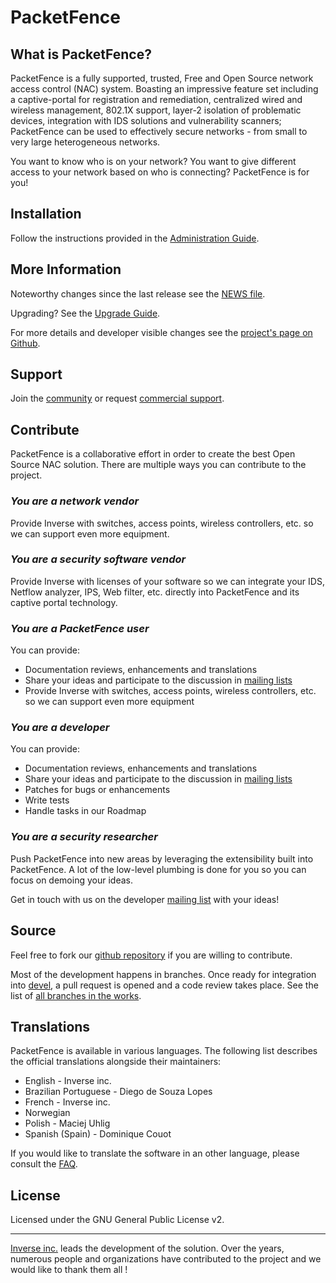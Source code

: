 # PacketFence

## What is PacketFence?

PacketFence is a fully supported, trusted, Free and Open Source
network access control (NAC) system. Boasting an impressive feature
set including a captive-portal for registration and remediation,
centralized wired and wireless management, 802.1X support, layer-2
isolation of problematic devices, integration with IDS solutions and vulnerability scanners; PacketFence can be used to effectively secure networks - from small to very large heterogeneous networks.

You want to know who is on your network? You want to give different access to your network based on who is connecting? PacketFence is for you!


## Installation

Follow the instructions provided in the [Administration Guide](https://packetfence.org/support/index.html#/documentation).


## More Information

Noteworthy changes since the last release see the [NEWS file](https://github.com/inverse-inc/packetfence/blob/devel/NEWS.asciidoc).

Upgrading? See the [Upgrade Guide](https://github.com/inverse-inc/packetfence/blob/devel/docs/PacketFence_Upgrade_Guide.asciidoc).

For more details and developer visible changes see the [project's page on Github](https://github.com/inverse-inc/packetfence).

## Support

Join the [community](https://packetfence.org/support/index.html#/community) or request [commercial support](https://packetfence.org/support/index.html#/commercial).

## Contribute

PacketFence is a collaborative effort in order to create the best Open Source NAC solution. There are multiple ways you can contribute to the project.

### *You are a network vendor*

Provide Inverse with switches, access points, wireless controllers, etc. so we can support even more equipment.

### *You are a security software vendor*

Provide Inverse with licenses of your software so we can integrate your IDS, Netflow analyzer, IPS, Web filter, etc. directly into PacketFence and its captive portal technology.

### *You are a PacketFence user*

You can provide:

* Documentation reviews, enhancements and translations
* Share your ideas and participate to the discussion in [mailing lists][mailing_lists]
* Provide Inverse with switches, access points, wireless controllers, etc. so we can support even more equipment

### *You are a developer*

You can provide:

* Documentation reviews, enhancements and translations
* Share your ideas and participate to the discussion in [mailing lists][mailing_lists]
* Patches for bugs or enhancements
* Write tests
* Handle tasks in our Roadmap

### *You are a security researcher*

Push PacketFence into new areas by leveraging the extensibility built into PacketFence. A lot of the low-level plumbing is done for you so you can focus on demoing your ideas.

Get in touch with us on the developer [mailing list][mailing_lists] with your ideas!

## Source

Feel free to fork our [github repository](https://github.com/inverse-inc/packetfence) if you are willing to contribute.

Most of the development happens in branches. Once ready for integration into [devel](https://github.com/inverse-inc/packetfence/tree/devel), a pull request is opened and a code review takes place. See the list of [all branches in the works](https://github.com/inverse-inc/packetfence/branches).

## Translations

PacketFence is available in various languages. The following list describes the official translations alongside their maintainers:

* English - Inverse inc.
* Brazilian Portuguese - Diego de Souza Lopes
* French - Inverse inc.
* Norwegian
* Polish - Maciej Uhlig
* Spanish (Spain) - Dominique Couot

If you would like to translate the software in an other language, please consult the [FAQ](https://packetfence.org/support/faq/article/how-to-translate-packetfence-in-another-language.html).

## License

Licensed under the GNU General Public License v2.

---

[Inverse inc.](https://inverse.ca/) leads the development of the solution. Over the years, numerous people and organizations have contributed to the project and we would like to thank them all !



[mailing_lists]: https://packetfence.org/support/index.html#/community "Community Mailing Lists"



